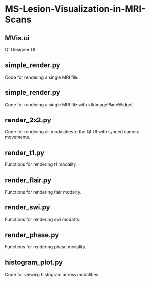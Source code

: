 # MS-Lesion-Visualization-in-MRI-Scans


## MVis.ui
Qt Designer UI

## simple_render.py
Code for rendering a single MRI file.
## simple_render.py
Code for rendering a single MRI file with vtkImagePlaneWidget.

## render_2x2.py
Code for rendering all modalaties in the Qt UI with synced camera movements.

## render_t1.py
Functions for rendering t1 modality.
## render_flair.py
Functions for rendering flair modality.
## render_swi.py
Functions for rendering swi modality.
## render_phase.py
Functions for rendering phase modality.

## histogram_plot.py
Code for viewing histogram across modalities.


